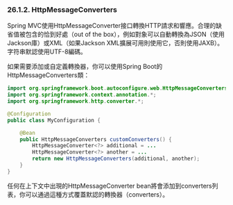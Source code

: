 ### 26.1.2. HttpMessageConverters

Spring MVC使用HttpMessageConverter接口轉換HTTP請求和響應。合理的缺省值被包含的恰到好處（out of the box），例如對象可以自動轉換為JSON（使用Jackson庫）或XML（如果Jackson XML擴展可用則使用它，否則使用JAXB）。字符串默認使用UTF-8編碼。

如果需要添加或自定義轉換器，你可以使用Spring Boot的HttpMessageConverters類：
```java
import org.springframework.boot.autoconfigure.web.HttpMessageConverters;
import org.springframework.context.annotation.*;
import org.springframework.http.converter.*;

@Configuration
public class MyConfiguration {

    @Bean
    public HttpMessageConverters customConverters() {
        HttpMessageConverter<?> additional = ...
        HttpMessageConverter<?> another = ...
        return new HttpMessageConverters(additional, another);
    }
}
```
任何在上下文中出現的HttpMessageConverter bean將會添加到converters列表，你可以通過這種方式覆蓋默認的轉換器（converters）。
